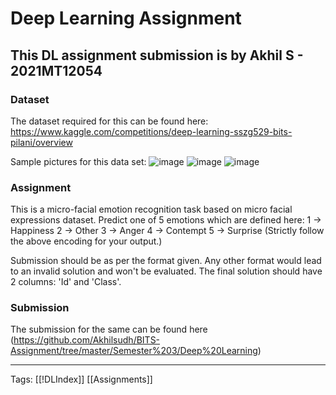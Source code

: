 # Deep Learning Assignment
## This DL assignment submission is by Akhil S - 2021MT12054

### Dataset
The dataset required for this can be found here:
https://www.kaggle.com/competitions/deep-learning-sszg529-bits-pilani/overview

Sample pictures for this data set:
![image](https://user-images.githubusercontent.com/9346768/205896077-c1b27f25-04b6-456f-aac3-b91032c40914.png)
![image](https://user-images.githubusercontent.com/9346768/205896109-8a86dbf0-941b-419b-93a7-9f5e91d05bbc.png)
![image](https://user-images.githubusercontent.com/9346768/205896166-5bf54e63-bf97-44c1-a797-305f001158f6.png)


### Assignment
This is a micro-facial emotion recognition task based on micro facial expressions dataset. Predict one of 5 emotions which are defined here:
1 -> Happiness
2 -> Other
3 -> Anger
4 -> Contempt
5 -> Surprise
(Strictly follow the above encoding for your output.)

Submission should be as per the format given. Any other format would lead to an invalid solution and won't be evaluated. The final solution should have 2 columns: 'Id' and 'Class'.

### Submission
The submission for the same can be found here (https://github.com/Akhilsudh/BITS-Assignment/tree/master/Semester%203/Deep%20Learning)

---
Tags: [[!DLIndex]] [[Assignments]]
